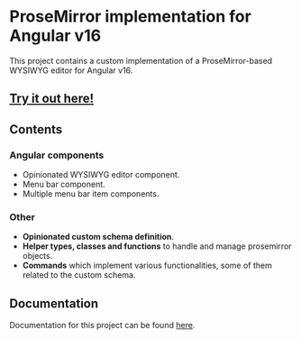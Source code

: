 # ProseMirror implementation for Angular v16

This project contains a custom implementation of a ProseMirror-based WYSIWYG editor for Angular v16.

## [Try it out here!](https://prosemirror-angular.vercel.app/)

## Contents
### Angular components
- Opinionated WYSIWYG editor component.
- Menu bar component.
- Multiple menu bar item components.

### Other
- **Opinionated custom schema definition**.
- **Helper types, classes and functions** to handle and manage prosemirror objects.
- **Commands** which implement various functionalities, some of them related to the custom schema.

## Documentation
Documentation for this project can be found [here](https://ilmartoo.github.io/prosemirror-angular/).
